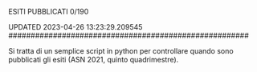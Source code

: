 ESITI PUBBLICATI 0/190 

UPDATED 2023-04-26 13:23:29.209545
######################################################

Si tratta di un semplice script in python per controllare quando sono pubblicati gli esiti (ASN 2021, quinto quadrimestre).

